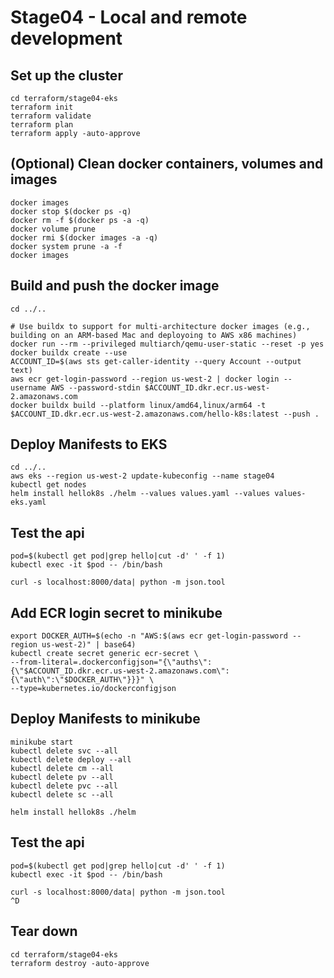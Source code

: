 # Stage04 - Local and remote development
## Set up the cluster
```
cd terraform/stage04-eks
terraform init
terraform validate
terraform plan
terraform apply -auto-approve
```

## (Optional) Clean docker containers, volumes and images
```
docker images
docker stop $(docker ps -q)
docker rm -f $(docker ps -a -q)
docker volume prune
docker rmi $(docker images -a -q)
docker system prune -a -f
docker images
```

## Build and push the docker image
```
cd ../..

# Use buildx to support for multi-architecture docker images (e.g., building on an ARM-based Mac and deployoing to AWS x86 machines)
docker run --rm --privileged multiarch/qemu-user-static --reset -p yes
docker buildx create --use
ACCOUNT_ID=$(aws sts get-caller-identity --query Account --output text)
aws ecr get-login-password --region us-west-2 | docker login --username AWS --password-stdin $ACCOUNT_ID.dkr.ecr.us-west-2.amazonaws.com
docker buildx build --platform linux/amd64,linux/arm64 -t $ACCOUNT_ID.dkr.ecr.us-west-2.amazonaws.com/hello-k8s:latest --push .
```

## Deploy Manifests to EKS
```
cd ../..
aws eks --region us-west-2 update-kubeconfig --name stage04
kubectl get nodes
helm install hellok8s ./helm --values values.yaml --values values-eks.yaml
```

## Test the api
```
pod=$(kubectl get pod|grep hello|cut -d' ' -f 1)
kubectl exec -it $pod -- /bin/bash

curl -s localhost:8000/data| python -m json.tool
```

## Add ECR login secret to minikube
```
export DOCKER_AUTH=$(echo -n "AWS:$(aws ecr get-login-password --region us-west-2)" | base64)
kubectl create secret generic ecr-secret \
--from-literal=.dockerconfigjson="{\"auths\":{\"$ACCOUNT_ID.dkr.ecr.us-west-2.amazonaws.com\":{\"auth\":\"$DOCKER_AUTH\"}}}" \
--type=kubernetes.io/dockerconfigjson
```

## Deploy Manifests to minikube
```
minikube start
kubectl delete svc --all
kubectl delete deploy --all
kubectl delete cm --all
kubectl delete pv --all
kubectl delete pvc --all
kubectl delete sc --all

helm install hellok8s ./helm
```

## Test the api
```
pod=$(kubectl get pod|grep hello|cut -d' ' -f 1)
kubectl exec -it $pod -- /bin/bash

curl -s localhost:8000/data| python -m json.tool
^D
```

## Tear down
```
cd terraform/stage04-eks
terraform destroy -auto-approve
```


